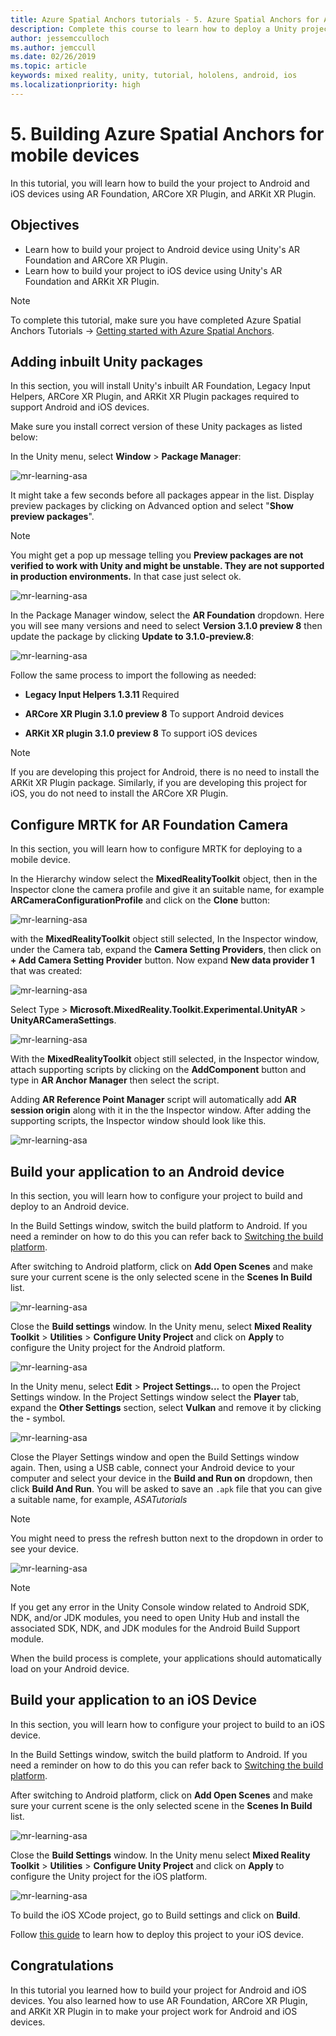 ```yaml
---
title: Azure Spatial Anchors tutorials - 5. Azure Spatial Anchors for Android and iOS
description: Complete this course to learn how to deploy a Unity project with Mixed Reality Toolkit and Azure Spatial Anchors to Android and iOS.
author: jessemcculloch
ms.author: jemccull
ms.date: 02/26/2019
ms.topic: article
keywords: mixed reality, unity, tutorial, hololens, android, ios
ms.localizationpriority: high
---
```


# 5. Building Azure Spatial Anchors for mobile devices

In this tutorial, you will learn how to build the your project to Android and iOS devices using AR Foundation, ARCore XR Plugin, and ARKit XR Plugin.

## Objectives

* Learn how to build your project to Android device using Unity's AR Foundation and ARCore XR Plugin.
* Learn how to build your project to iOS device using Unity's AR Foundation and ARKit XR Plugin.

> [!NOTE]
> To complete this tutorial, make sure you have completed Azure Spatial Anchors Tutorials -> [Getting started with Azure Spatial Anchors](mr-learning-asa-02.md).

## Adding inbuilt Unity packages

In this section, you will install Unity's inbuilt AR Foundation, Legacy Input Helpers, ARCore XR Plugin, and ARKit XR Plugin packages required to support Android and iOS devices.

Make sure you install correct version of these Unity packages as listed below:

In the Unity menu, select **Window** > **Package Manager**:

![mr-learning-asa](images/mr-learning-asa/asa-05-section1-step1-1.png)

It might take a few seconds before all packages appear in the list. Display preview packages by clicking on Advanced option and select "**Show preview packages**".

>[!NOTE]
> You might get a pop up message telling you **Preview packages are not verified to work with Unity and might be unstable. They are not supported in production environments.** In that case just select ok.

![mr-learning-asa](images/mr-learning-asa/asa-05-section1-step1-2.png)

In the Package Manager window, select the **AR Foundation** dropdown. Here you will see many versions and need to select **Version 3.1.0 preview 8** then update the package by clicking **Update to 3.1.0-preview.8**:

![mr-learning-asa](images/mr-learning-asa/asa-05-section1-step1-3.png)

Follow the same process to import the following as needed:

* **Legacy Input Helpers 1.3.11** Required

* **ARCore XR Plugin 3.1.0 preview 8** To support Android devices

* **ARKit XR plugin 3.1.0 preview 8** To support iOS devices

> [!NOTE]
> If you are developing this project for Android, there is no need to install the ARKit XR Plugin package. Similarly, if you are developing this project for iOS, you do not need to install the ARCore XR Plugin.

## Configure MRTK for AR Foundation Camera

In this section, you will learn how to configure MRTK for deploying to a mobile device.

In the Hierarchy window select the **MixedRealityToolkit** object, then in the Inspector clone the camera profile and give it an suitable name, for example **ARCameraConfigurationProfile** and click on the **Clone** button:

![mr-learning-asa](images/mr-learning-asa/asa-05-section2-step1-1.png)

with the **MixedRealityToolkit** object still selected, In the Inspector window, under the Camera tab, expand the **Camera Setting Providers**, then click on **+ Add Camera Setting Provider** button. Now expand **New data provider 1** that was created:

![mr-learning-asa](images/mr-learning-asa/asa-05-section2-step1-2.png)

Select Type > **Microsoft.MixedReality.Toolkit.Experimental.UnityAR** > **UnityARCameraSettings**.

![mr-learning-asa](images/mr-learning-asa/asa-05-section2-step1-3.png)

With the **MixedRealityToolkit** object still selected, in the Inspector window, attach supporting scripts by clicking on the **AddComponent** button and type in **AR Anchor Manager** then select the script.

Adding **AR Reference Point Manager** script will automatically add **AR session origin** along with it in the the Inspector window. After adding the supporting scripts, the Inspector window should look like this.

![mr-learning-asa](images/mr-learning-asa/asa-05-section2-step1-4.png)

## Build your application to an Android device

In this section, you will learn how to configure your project to build and deploy to an Android device.

In the Build Settings window, switch the build platform to Android. If you need a reminder on how to do this you can refer back to [Switching the build platform](mr-learning-base-02.md#switching-the-build-platform).

After switching to Android platform, click on **Add Open Scenes** and make sure your current scene is the only selected scene in the **Scenes In Build** list.

![mr-learning-asa](images/mr-learning-asa/asa-05-section3-step1-1.png)

Close the **Build settings** window. In the Unity menu, select **Mixed Reality Toolkit** > **Utilities** > **Configure Unity Project** and click on **Apply** to configure the Unity project for the Android platform.

![mr-learning-asa](images/mr-learning-asa/asa-05-section3-step1-2.png)

In the Unity menu, select **Edit** > **Project Settings...** to open the Project Settings window. In the Project Settings window select the **Player** tab, expand the **Other Settings** section, select **Vulkan** and remove it by clicking the **-** symbol.

![mr-learning-asa](images/mr-learning-asa/asa-05-section3-step1-3.png)

Close the Player Settings window and open the Build Settings window again. Then, using a USB cable, connect your Android device to your computer and select your device in the **Build and Run on** dropdown, then click **Build And Run**. You will be asked to save an `.apk` file that you can give a suitable name, for example, *ASATutorials*

>[!NOTE]
> You might need to press the refresh button next to the dropdown in order to see your device.

![mr-learning-asa](images/mr-learning-asa/asa-05-section3-step1-4.png)

> [!NOTE]
If you get any error in the Unity Console window related to Android SDK, NDK, and/or JDK modules, you need to open Unity Hub and install the associated SDK, NDK, and JDK modules for the Android Build Support module.

When the build process is complete, your applications should automatically load on your Android device.

## Build your application to an iOS Device

In this section, you will learn how to configure your project to build to an iOS device.

In the Build Settings window, switch the build platform to Android. If you need a reminder on how to do this you can refer back to [Switching the build platform](mr-learning-base-02.md#switching-the-build-platform).

After switching to Android platform, click on **Add Open Scenes** and make sure your current scene is the only selected scene in the **Scenes In Build** list.

![mr-learning-asa](images/mr-learning-asa/asa-05-section4-step1-1.png)

Close the **Build Settings** window. In the Unity menu select **Mixed Reality Toolkit** > **Utilities** > **Configure Unity Project** and click on **Apply** to configure the Unity project for the iOS platform.

![mr-learning-asa](images/mr-learning-asa/asa-05-section4-step1-2.png)

To build the iOS XCode project, go to Build settings and click on **Build**.

Follow [this guide](https://docs.microsoft.com/azure/spatial-anchors/quickstarts/get-started-unity-ios#export-the-xcode-project) to learn how to deploy this project to your iOS device.

## Congratulations

In this tutorial you learned how to build your project for Android and iOS devices. You also learned how to use AR Foundation, ARCore XR Plugin, and ARKit XR Plugin in to make your project work for Android and iOS devices.

